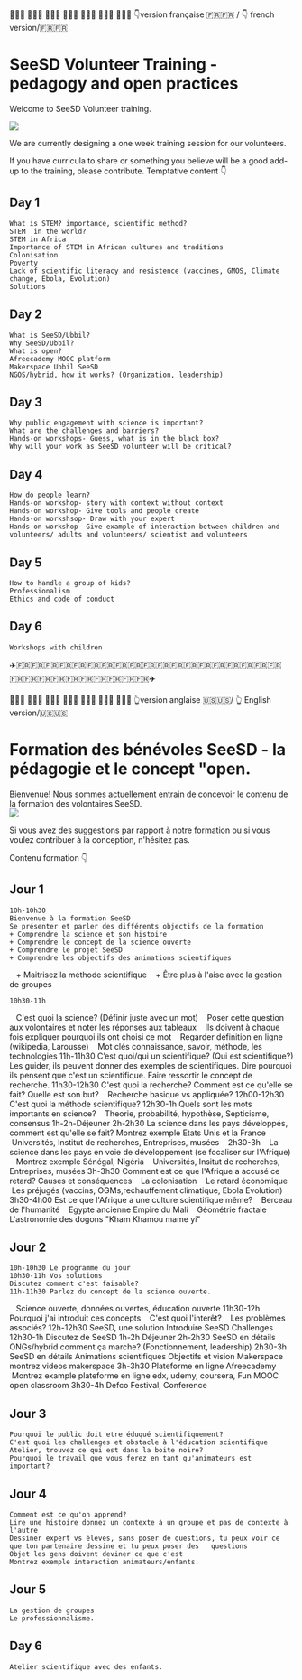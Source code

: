 👩🏾‍🏫 👩🏻‍⚕️ 👩🏿‍💻 👩🏽‍🚀 👩🏻‍🌾 👩🏼‍🔬 👩🏽‍💼 :point_down:version française :fr::fr: / :point_down: french version/:fr::fr:

SeeSD Volunteer Training - pedagogy and open practices 
============

Welcome to SeeSD Volunteer training. 

![](https://media.giphy.com/media/VVgRNcBKp64NO/giphy.gif)


We are currently designing a one week training session for our volunteers. 

If you have curricula to share or something you believe will be a good add-up to the training, please contribute.
Temptative content :point_down:

## Day 1 
    What is STEM? importance, scientific method?
    STEM  in the world?
    STEM in Africa
    Importance of STEM in African cultures and traditions
    Colonisation
    Poverty
    Lack of scientific literacy and resistence (vaccines, GMOS, Climate change, Ebola, Evolution)
    Solutions

## Day 2
    What is SeeSD/Ubbil?
    Why SeeSD/Ubbil?
    What is open?
    Afreecademy MOOC platform 
    Makerspace Ubbil SeeSD
    NGOS/hybrid, how it works? (Organization, leadership)

## Day 3
    Why public engagement with science is important?
    What are the challenges and barriers?
    Hands-on workshops- Guess, what is in the black box?
    Why will your work as SeeSD volunteer will be critical? 

## Day 4
    How do people learn?
    Hands-on workshop- story with context without context
    Hands-on workshop- Give tools and people create
    Hands-on workshsop- Draw with your expert
    Hands-on workshop- Give example of interaction between children and volunteers/ adults and volunteers/ scientist and volunteers

## Day 5
    How to handle a group of kids?
    Professionalism
    Ethics and code of conduct
    
 ## Day 6
    Workshops with children  

:airplane::fr::fr::fr::fr::fr::fr::fr::fr::fr::fr::fr::fr::fr::fr::fr::fr::fr::fr::fr::fr::fr::fr::fr::fr::fr::fr::fr::fr::fr::airplane:

👩🏾‍🏫 👩🏻‍⚕️ 👩🏿‍💻 👩🏽‍🚀 👩🏻‍🌾 👩🏼‍🔬 👩🏽‍💼 :point_up_2:version anglaise :us::us:/ :point_up_2: English version/:us::us:

Formation des bénévoles SeeSD - la pédagogie et le concept "open. 
============

Bienvenue! Nous sommes actuellement entrain de concevoir le contenu de la formation des volontaires SeeSD.   
![](https://media.giphy.com/media/VVgRNcBKp64NO/giphy.gif)

Si vous avez des suggestions par rapport à notre formation ou si vous voulez contribuer à la conception, n'hésitez pas. 

Contenu formation :point_down:
## Jour 1
    10h-10h30
    Bienvenue à la formation SeeSD
    Se présenter et parler des différents objectifs de la formation 
    + Comprendre la science et son histoire 
    + Comprendre le concept de la science ouverte
    + Comprendre le projet SeeSD
    + Comprendre les objectifs des animations scientifiques
    + Maitrisez la méthode scientifique
    + Être plus à l'aise avec la gestion de groupes
    
    10h30-11h
    C'est quoi la science? (Définir juste avec un mot)
    Poser cette question aux volontaires et noter les réponses aux tableaux
    Ils doivent à chaque fois expliquer pourquoi ils ont choisi ce mot
    Regarder définition en ligne (wikipedia, Larousse)
    Mot clés connaissance, savoir, méthode, les technologies
    11h-11h30
    C’est quoi/qui un scientifique? (Qui est scientifique?)
    Les guider, ils peuvent donner des exemples de scientifiques. 
    Dire pourquoi ils pensent que c'est un scientifique. 
    Faire ressortir le concept de recherche. 
    11h30-12h30
    C'est quoi la recherche? Comment est ce qu'elle se fait? Quelle est son but?
    Recherche basique vs appliquée?
    12h00-12h30
    C'est quoi la méthode scientifique?
    12h30-1h
    Quels sont les mots importants en science?
    Theorie, probabilité, hypothèse, Septicisme, consensus
    1h-2h-Déjeuner
    2h-2h30 
    La science dans les pays développés, comment est qu'elle se fait?
    Montrez exemple Etats Unis et la France
    Universités, Institut de recherches, Entreprises, musées
    2h30-3h 
    La science dans les pays en voie de développement (se focaliser sur l'Afrique) 
    Montrez exemple Sénégal, Nigéria
    Universités, Insitut de recherches, Entreprises, musées
    3h-3h30 Comment est ce que l'Afrique a accusé ce retard? Causes et conséquences
    La colonisation
    Le retard économique
    Les préjugés (vaccins, OGMs,rechauffement climatique, Ebola Evolution)
    3h30-4h00 Est ce que l'Afrique a une culture scientifique même?
    Berceau de l'humanité
    Egypte ancienne
    Empire du Mali
    Géométrie fractale
    L'astronomie des dogons
    "Kham Khamou mame yi"
    
    
## Jour 2
    10h-10h30 Le programme du jour
    10h30-11h Vos solutions
    Discutez comment c'est faisable? 
    11h-11h30 Parlez du concept de la science ouverte. 
    Science ouverte, données ouvertes, éducation ouverte
    11h30-12h Pourquoi j'ai introduit ces concepts
    C'est quoi l'interêt?
    Les problèmes associés?
    12h-12h30 SeeSD, une solution 
    Introduire SeeSD 
    Challenges 
    12h30-1h
    Discutez de SeeSD
    1h-2h Déjeuner 
    2h-2h30 SeeSD en détails
    ONGs/hybrid comment ça marche? (Fonctionnement, leadership)
    2h30-3h SeeSD en détails
    Animations scientifiques
    Objectifs et vision 
    Makerspace montrez videos makerspace 
    3h-3h30 Plateforme en ligne Afreecademy
    Montrez example plateforme en ligne edx, udemy, coursera, Fun MOOC open classroom
    3h30-4h Defco 
    Festival, Conference 
    
## Jour 3
    Pourquoi le public doit etre éduqué scientifiquement?
    C'est quoi les challenges et obstacle à l'éducation scientifique
    Atelier, trouvez ce qui est dans la boite noire?
    Pourquoi le travail que vous ferez en tant qu'animateurs est important?
    
## Jour 4               
    Comment est ce qu'on apprend?
    Lire une histoire donnez un contexte à un groupe et pas de contexte à l'autre
    Dessiner expert vs élèves, sans poser de questions, tu peux voir ce que ton partenaire dessine et tu peux poser des   questions
    Objet les gens doivent deviner ce que c'est
    Montrez exemple interaction animateurs/enfants. 
    
## Jour 5
    La gestion de groupes
    Le professionnalisme.

## Day 6
    Atelier scientifique avec des enfants.      
                  
